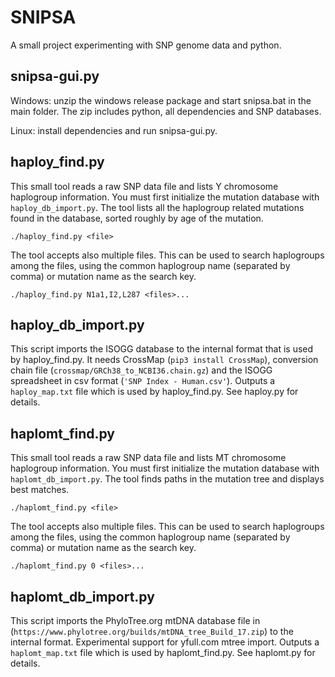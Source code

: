 # SNIPSA

A small project experimenting with SNP genome data and python.

## snipsa-gui.py

Windows: unzip the windows release package and start snipsa.bat in the main folder. The zip includes python, all dependencies and SNP databases.

Linux: install dependencies and run snipsa-gui.py.

## haploy_find.py

This small tool reads a raw SNP data file and lists Y chromosome haplogroup information. You must first initialize the mutation
database with `haploy_db_import.py`. The tool lists all the haplogroup related mutations found in the database, sorted roughly
by age of the mutation.

```
./haploy_find.py <file>
```

The tool accepts also multiple files. This can be used to search haplogroups among the files, using the common haplogroup name
(separated by comma) or mutation name as the search key.

```
./haploy_find.py N1a1,I2,L287 <files>...
```

## haploy_db_import.py

This script imports the ISOGG database to the internal format that is used by haploy_find.py. It needs
CrossMap (`pip3 install CrossMap`), conversion chain file (`crossmap/GRCh38_to_NCBI36.chain.gz`) and
the ISOGG spreadsheet in csv format (`'SNP Index - Human.csv'`). Outputs a `haploy_map.txt`
file which is used by haploy_find.py. See haploy.py for details.

## haplomt_find.py

This small tool reads a raw SNP data file and lists MT chromosome haplogroup information. You must first initialize the mutation
database with `haplomt_db_import.py`. The tool finds paths in the mutation tree and displays best matches.

```
./haplomt_find.py <file>
```

The tool accepts also multiple files. This can be used to search haplogroups among the files, using the common haplogroup name
(separated by comma) or mutation name as the search key.

```
./haplomt_find.py 0 <files>...
```

## haplomt_db_import.py

This script imports the PhyloTree.org mtDNA database file in (`https://www.phylotree.org/builds/mtDNA_tree_Build_17.zip`) to the internal format.
Experimental support for yfull.com mtree import. Outputs a `haplomt_map.txt` file which is used by haplomt_find.py. See haplomt.py for
details.


